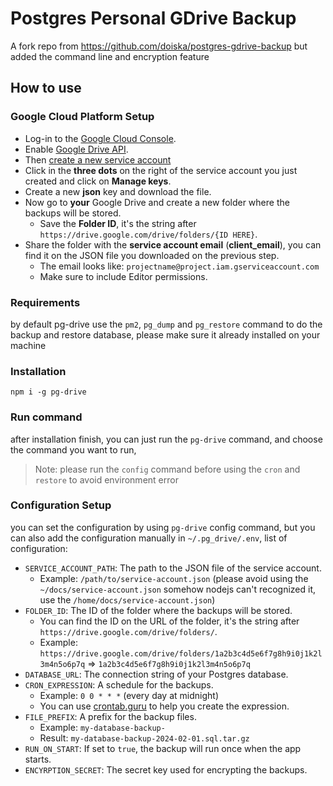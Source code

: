 # Postgres Personal GDrive Backup

A fork repo from https://github.com/doiska/postgres-gdrive-backup but added the command line and encryption feature

## How to use

### Google Cloud Platform Setup

- Log-in to the [Google Cloud Console](https://console.cloud.google.com/).
- Enable [Google Drive API](https://console.cloud.google.com/apis/api/drive.googleapis.com/overview).
- Then [create a new service account](https://console.cloud.google.com/projectselector2/iam-admin/serviceaccounts/create)
- Click in the **three dots** on the right of the service account you just created and click on **Manage keys**.
- Create a new **json** key and download the file.
- Now go to **your** Google Drive and create a new folder where the backups will be stored.
  - Save the **Folder ID**, it's the string after `https://drive.google.com/drive/folders/{ID HERE}`.
- Share the folder with the **service account email** (**client_email**), you can find it on the JSON file you downloaded on the previous step.
  - The email looks like: `projectname@project.iam.gserviceaccount.com`
  - Make sure to include Editor permissions.

### Requirements

by default pg-drive use the `pm2`, `pg_dump` and `pg_restore` command to do the backup and restore database, please make sure it already installed on your machine

### Installation

`npm i -g pg-drive`

### Run command

after installation finish, you can just run the `pg-drive` command, and choose the command you want to run,

> Note: please run the `config` command before using the `cron` and `restore` to avoid environment error

### Configuration Setup

you can set the configuration by using `pg-drive` config command, but you can also add the configuration manually in `~/.pg_drive/.env`, list of configuration:

- `SERVICE_ACCOUNT_PATH`: The path to the JSON file of the service account.
  - Example: `/path/to/service-account.json` (please avoid using the `~/docs/service-account.json` somehow nodejs can't recognized it, use the `/home/docs/service-account.json`)
- `FOLDER_ID`: The ID of the folder where the backups will be stored.
  - You can find the ID on the URL of the folder, it's the string after `https://drive.google.com/drive/folders/`.
  - Example: `https://drive.google.com/drive/folders/1a2b3c4d5e6f7g8h9i0j1k2l3m4n5o6p7q` => `1a2b3c4d5e6f7g8h9i0j1k2l3m4n5o6p7q`
- `DATABASE_URL`: The connection string of your Postgres database.
- `CRON_EXPRESSION`: A schedule for the backups.
  - Example: `0 0 * * *` (every day at midnight)
  - You can use [crontab.guru](https://crontab.guru/) to help you create the expression.
- `FILE_PREFIX`: A prefix for the backup files.
  - Example: `my-database-backup-`
  - Result: `my-database-backup-2024-02-01.sql.tar.gz`
- `RUN_ON_START`: If set to `true`, the backup will run once when the app starts.
- `ENCYRPTION_SECRET`: The secret key used for encrypting the backups.
